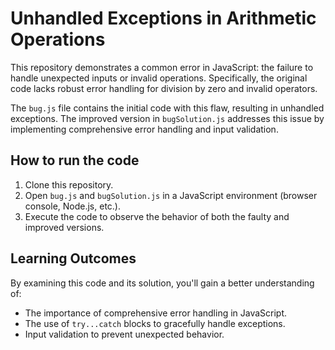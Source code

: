 # Unhandled Exceptions in Arithmetic Operations

This repository demonstrates a common error in JavaScript: the failure to handle unexpected inputs or invalid operations. Specifically, the original code lacks robust error handling for division by zero and invalid operators.

The `bug.js` file contains the initial code with this flaw, resulting in unhandled exceptions.  The improved version in `bugSolution.js` addresses this issue by implementing comprehensive error handling and input validation.

## How to run the code

1. Clone this repository.
2. Open `bug.js` and `bugSolution.js` in a JavaScript environment (browser console, Node.js, etc.).
3. Execute the code to observe the behavior of both the faulty and improved versions.

## Learning Outcomes

By examining this code and its solution, you'll gain a better understanding of:

* The importance of comprehensive error handling in JavaScript.
* The use of `try...catch` blocks to gracefully handle exceptions.
* Input validation to prevent unexpected behavior.